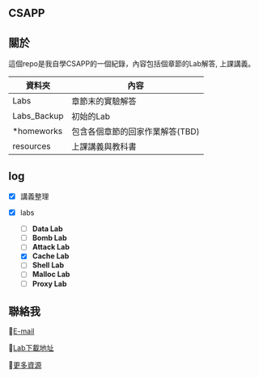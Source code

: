 ## CSAPP

## 關於

這個repo是我自學CSAPP的一個紀錄，內容包括個章節的Lab解答, 上課講義。


| 資料夾      | 內容                                       |
| ------------- | -------------------------------------------- |
| Labs        | 章節末的實驗解答                           |
| Labs_Backup | 初始的Lab                                  |
| *homeworks  | 包含各個章節的回家作業解答(TBD)           |
| resources   | 上課講義與教科書                           |

## log

* [x] 講義整理
* [X] labs

  * [ ] **Data Lab**
  * [ ] **Bomb Lab**
  * [ ] **Attack Lab**
  * [x] **Cache Lab**
  * [ ] **Shell Lab**
  * [ ] **Malloc Lab**
  * [ ] **Proxy Lab**

## 聯絡我

📌[E-mail](sam5968947@yahoo.com.tw)

📌[Lab下載地址](http://csapp.cs.cmu.edu/3e/students.html)

📌[更多資源](https://equinox-mahogany-b74.notion.site/CMU-15-213-Intro-to-Computer-Systems-c0d76b0ec3f840ff8f5c46113a9b43c3)
